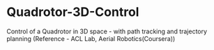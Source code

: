 # Quadrotor-3D-Control
Control of a Quadrotor in 3D space - with path tracking and trajectory planning (Reference - ACL Lab, Aerial Robotics(Coursera))
